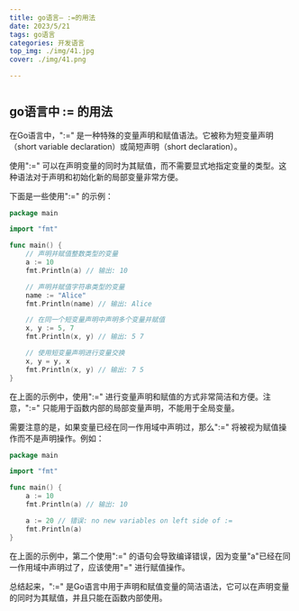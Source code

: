 ```yaml
---
title: go语言— :=的用法
date: 2023/5/21
tags: go语言
categories: 开发语言
top_img: ./img/41.jpg
cover: ./img/41.png

---
```


# 

## go语言中  :=  的用法

在Go语言中，":=" 是一种特殊的变量声明和赋值语法。它被称为短变量声明（short variable declaration）或简短声明（short declaration）。

使用":=" 可以在声明变量的同时为其赋值，而不需要显式地指定变量的类型。这种语法对于声明和初始化新的局部变量非常方便。

下面是一些使用":=" 的示例：

```go
package main

import "fmt"

func main() {
    // 声明并赋值整数类型的变量
    a := 10
    fmt.Println(a) // 输出: 10

    // 声明并赋值字符串类型的变量
    name := "Alice"
    fmt.Println(name) // 输出: Alice

    // 在同一个短变量声明中声明多个变量并赋值
    x, y := 5, 7
    fmt.Println(x, y) // 输出: 5 7

    // 使用短变量声明进行变量交换
    x, y = y, x
    fmt.Println(x, y) // 输出: 7 5
}
```

在上面的示例中，使用":=" 进行变量声明和赋值的方式非常简洁和方便。注意，":=" 只能用于函数内部的局部变量声明，不能用于全局变量。

需要注意的是，如果变量已经在同一作用域中声明过，那么":=" 将被视为赋值操作而不是声明操作。例如：

```go
package main

import "fmt"

func main() {
    a := 10
    fmt.Println(a) // 输出: 10

    a := 20 // 错误: no new variables on left side of :=
    fmt.Println(a)
}
```

在上面的示例中，第二个使用":=" 的语句会导致编译错误，因为变量"a"已经在同一作用域中声明过了，应该使用"=" 进行赋值操作。

总结起来，":=" 是Go语言中用于声明和赋值变量的简洁语法，它可以在声明变量的同时为其赋值，并且只能在函数内部使用。